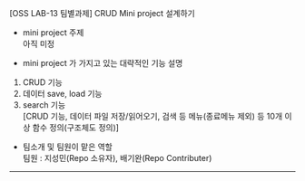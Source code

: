 [OSS LAB-13 팀별과제] CRUD Mini project 설계하기  

- mini project 주제  
아직 미정

- mini project 가 가지고 있는 대략적인 기능 설명  
1. CRUD 기능  
2. 데이터 save, load 기능  
3. search 기능  
[CRUD 기능, 데이터 파일 저장/읽어오기, 검색 등 메뉴(종료메뉴 제외) 등 10개 이상 함수 정의(구조체도 정의)]  

- 팀소개 및 팀원이 맡은 역할  
팀원 : 지성민(Repo 소유자), 배기완(Repo Contributer)  

----------------------------------------------------------------------------------------------------------  
